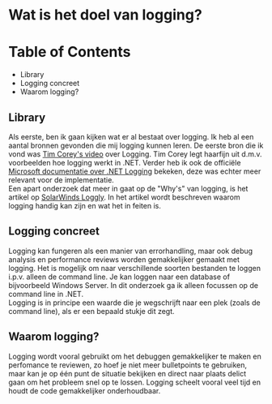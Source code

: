 # Wat is het doel van logging?

# Table of Contents
- Library
- Logging concreet
- Waarom logging?

## Library  
Als eerste, ben ik gaan kijken wat er al bestaat over logging. Ik heb al een aantal bronnen gevonden die mij logging kunnen leren.
De eerste bron die ik vond was [Tim Corey's video](https://www.youtube.com/watch?v=_iryZxv8Rxw&ab_channel=IAmTimCorey) over Logging.
Tim Corey legt haarfijn uit d.m.v. voorbeelden hoe logging werkt in .NET. 
Verder heb ik ook de officiële [Microsoft documentatie over .NET Logging](https://docs.microsoft.com/en-us/dotnet/core/extensions/logging?tabs=command-line) bekeken, deze was echter meer relevant voor de implementatie.  
Een apart onderzoek dat meer in gaat op de "Why's" van logging, is het artikel op [SolarWinds Loggly](https://www.loggly.com/ultimate-guide/net-logging-basics/). In het artikel wordt beschreven waarom logging handig kan zijn en wat het in feiten is.  

## Logging concreet  
Logging kan fungeren als een manier van errorhandling, maar ook debug analysis en performance reviews worden gemakkelijker gemaakt met logging. Het is mogelijk om naar verschillende soorten bestanden te loggen i.p.v. alleen de command line. Je kan loggen naar een database of bijvoorbeeld Windows Server. In dit onderzoek ga ik alleen focussen op de command line in .NET.  
Logging is in principe een waarde die je wegschrijft naar een plek (zoals de command line), als er een bepaald stukje dit zegt. 

## Waarom logging?
Logging wordt vooral gebruikt om het debuggen gemakkelijker te maken en perfomance te reviewen, zo hoef je niet meer bulletpoints te gebruiken, maar kan je op één punt de situatie bekijken en direct naar plaats delict gaan om het probleem snel op te lossen. Logging scheelt vooral veel tijd en houdt de code gemakkelijker onderhoudbaar. 
